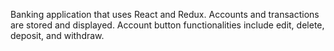 Banking application that uses React and Redux. Accounts and transactions are stored and displayed. Account button functionalities include edit, delete, deposit, and withdraw.
